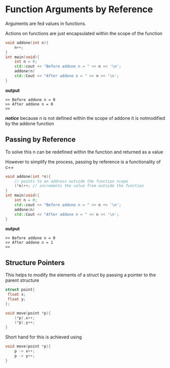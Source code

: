 # Function Arguments by Reference

Arguments are fed values in functions. 

Actions on functions are just encapsulated within the scope of the function 

```c++
void addone(int n){
    n++;
}
int main(void){
    int n = 0;
    std::cout << "Before addone n = " << n << '\n';
    addone(n)
    std::Cout << "After addone n = " << n << '\n';
}
```

**output**
```
>> Before addone n = 0
>> After addone n = 0
>>
```

***notice*** because n is not defined within the scope of addone it is notmodified by the addone function

## Passing by Reference

To solve this n can be redefined within the function and returned as a value 

However to simplify the process, passing by reference is a functionality of c++

```c++
void addone(int *n){
    // points to an address outside the function scope
    (*n)++; // increments the value from outside the function
}
int main(void){
    int n = 0;
    std::cout << "Before addone n = " << n << '\n';
    addone(n)
    std::Cout << "After addone n = " << n << '\n';
}
```

**output**
```
>> Before addone n = 0
>> After addone n = 1
>> 
```

## Structure Pointers 

This helps to modify the elements of a struct by passing a pointer to the parent structure

```c++
struct point{
 float x;
 float y;
};

void move(point *p){
    (*p).x++;
    (*p).y++;
}
```

Short hand for this is achieved using 

```c++
void move(point *p){
    p -> x++;
    p -> y++;
}
```
